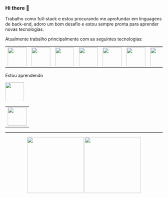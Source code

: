 ### Hi there 👋

Trabalho como full-stack e estou procurando me aprofundar em linguagens de back-end, adoro um bom desafio e estou sempre pronta para aprender novas tecnologias. 

Atualmente trabalho principalmente com as seguintes tecnologias:

<table align='center'>
  <tr>
  <td>
  <img src="https://cdn.jsdelivr.net/gh/devicons/devicon/icons/figma/figma-original.svg" width="60" height="60"/>
  </td>
  <td>
  <img src="https://cdn.jsdelivr.net/gh/devicons/devicon/icons/javascript/javascript-plain.svg" width="60" height="60"/>
  </td>
  <td>
  <img src="https://cdn.jsdelivr.net/gh/devicons/devicon/icons/react/react-original-wordmark.svg" width="60" height="60"/>
  </td>
  <td>
  <img src="https://cdn.jsdelivr.net/gh/devicons/devicon/icons/nodejs/nodejs-original.svg" width="60" height="60"/>
  </td>
  
  <td>
  <img src="https://cdn.jsdelivr.net/gh/devicons/devicon/icons/express/express-original.svg" width="60" height="60"/>
  </td>
  <td>
  <img src="https://cdn.jsdelivr.net/gh/devicons/devicon/icons/jest/jest-plain.svg" width="60" height="60"/>
  </td>
    <td>
  <img src="https://cdn.jsdelivr.net/gh/devicons/devicon/icons/cypressio/cypressio-plain.svg" width="60" height="60"/>
  </td>
  <td>
  <img src="https://cdn.jsdelivr.net/gh/devicons/devicon/icons/mysql/mysql-original.svg" width="60" height="60" />
  </td>
  <td>
  <img src="https://cdn.jsdelivr.net/gh/devicons/devicon/icons/git/git-original.svg" width="60" height="60"/>
  </td>

  </tr>
</table>

Estou aprendendo
<table align='center'>
  <tr>
  <img src="https://cdn.jsdelivr.net/gh/devicons/devicon/icons/java/java-plain.svg" width="60" height="60"/>
  </td>
  <td>
  <img src="https://cdn.jsdelivr.net/gh/devicons/devicon/icons/go/go-original.svg" width="60" height="60"/>
  </td>
  </tr>
</table>

--------------------

<div align='center'>

<img height="180em" src="https://github-readme-stats.vercel.app/api/top-langs/?username=Bea-Araujo&layout=compact&langs_count=7&theme=dark"/>
<img height="180em" src="https://github-readme-stats.vercel.app/api?username=Bea-Araujo&show_icons=true&theme=dark&include_all_commits=true&count_private=true"/>

</div>
